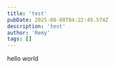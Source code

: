 ```yaml
---
title: 'test'
pubDate: 2025-08-08T04:22:49.574Z
description: 'test'
author: 'Remy'
tags: []
---
```


hello world